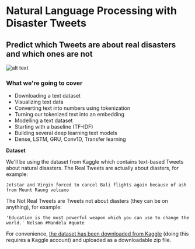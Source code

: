 # Natural Language Processing with Disaster Tweets
## Predict which Tweets are about real disasters and which ones are not
![alt text](https://storage.googleapis.com/kaggle-media/competitions/nlp1-cover.jpg)

### What we're going to cover
* Downloading a text dataset
* Visualizing text data
* Converting text into numbers using tokenization
* Turning our tokenized text into an embedding
* Modelling a text dataset
* Starting with a baseline (TF-IDF)
* Building several deep learning text models
* Dense, LSTM, GRU, Conv1D, Transfer learning


**Dataset**

We'll be using the dataset from Kaggle which contains text-based Tweets about natural disasters.
The Real Tweets are actually about diasters, for example:

`Jetstar and Virgin forced to cancel Bali flights again because of ash from Mount Raung volcano`

The Not Real Tweets are Tweets not about diasters (they can be on anything), for example:

`'Education is the most powerful weapon which you can use to change the world.' Nelson #Mandela #quote`

For convenience, [the dataset has been downloaded from Kaggle](https://www.kaggle.com/c/nlp-getting-started/data) (doing this requires a Kaggle account) and uploaded as a downloadable zip file.
